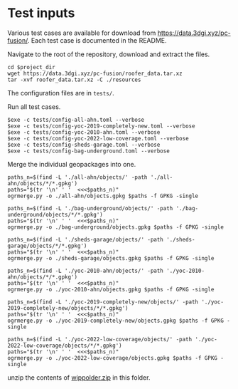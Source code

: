 # Test inputs

Various test cases are available for download from https://data.3dgi.xyz/pc-fusion/.
Each test case is documented in the README.

Navigate to the root of the repository, download and extract the files.

```shell
cd $project_dir
wget https://data.3dgi.xyz/pc-fusion/roofer_data.tar.xz
tar -xvf roofer_data.tar.xz -C ./resources
```

The configuration files are in `tests/`.


Run all test cases.

```shell
$exe -c tests/config-all-ahn.toml --verbose
$exe -c tests/config-yoc-2019-completely-new.toml --verbose
$exe -c tests/config-yoc-2010-ahn.toml --verbose
$exe -c tests/config-yoc-2022-low-coverage.toml --verbose
$exe -c tests/config-sheds-garage.toml --verbose
$exe -c tests/config-bag-underground.toml --verbose
```

Merge the individual geopackages into one.

```shell
paths_n=$(find -L './all-ahn/objects/' -path './all-ahn/objects/*/*.gpkg')
paths="$(tr '\n' ' '  <<<$paths_n)"
ogrmerge.py -o ./all-ahn/objects.gpkg $paths -f GPKG -single

paths_n=$(find -L './bag-underground/objects/' -path './bag-underground/objects/*/*.gpkg')
paths="$(tr '\n' ' '  <<<$paths_n)"
ogrmerge.py -o ./bag-underground/objects.gpkg $paths -f GPKG -single

paths_n=$(find -L './sheds-garage/objects/' -path './sheds-garage/objects/*/*.gpkg')
paths="$(tr '\n' ' '  <<<$paths_n)"
ogrmerge.py -o ./sheds-garage/objects.gpkg $paths -f GPKG -single

paths_n=$(find -L './yoc-2010-ahn/objects/' -path './yoc-2010-ahn/objects/*/*.gpkg')
paths="$(tr '\n' ' '  <<<$paths_n)"
ogrmerge.py -o ./yoc-2010-ahn/objects.gpkg $paths -f GPKG -single

paths_n=$(find -L './yoc-2019-completely-new/objects/' -path './yoc-2019-completely-new/objects/*/*.gpkg')
paths="$(tr '\n' ' '  <<<$paths_n)"
ogrmerge.py -o ./yoc-2019-completely-new/objects.gpkg $paths -f GPKG -single

paths_n=$(find -L './yoc-2022-low-coverage/objects/' -path './yoc-2022-low-coverage/objects/*/*.gpkg')
paths="$(tr '\n' ' '  <<<$paths_n)"
ogrmerge.py -o ./yoc-2022-low-coverage/objects.gpkg $paths -f GPKG -single
```

unzip the contents of [wippolder.zip](https://data.3dgi.xyz/geoflow-test-data/wippolder.zip) in this folder.
